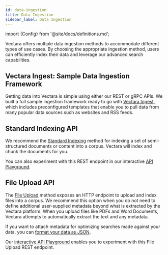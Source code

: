 ```yaml
---
id: data-ingestion
title: Data Ingestion
sidebar_label: Data Ingestion
---
```


import {Config} from '@site/docs/definitions.md';

Vectara offers multiple data ingestion methods to accommodate different types 
of use cases. By choosing the appropriate ingestion method, users can 
efficiently index their data and leverage our advanced search capabilities.

## Vectara Ingest: Sample Data Ingestion Framework

Getting data into Vectara is simple using either our REST or gRPC APIs. We 
built a full sample ingestion framework ready to go with [Vectara Ingest](https://github.com/vectara/vectara-ingest), which 
includes preconfigured templates that enable you to pull data from many 
popular data sources such as websites and RSS feeds.

## Standard Indexing API

We recommend the [Standard Indexing](/docs/api-reference/indexing-apis/indexing) method for 
indexing a set of semi-structured documents or content into a corpus. Vectara 
will index and chunk the documents for you.

You can also experiment with this REST endpoint in our interactive [API Playground](/docs/rest-api/index).

## File Upload API

The [File Upload](/docs/api-reference/indexing-apis/file-upload/file-upload) method exposes an 
HTTP endpoint to upload and index files into a corpus. We recommend this 
option when you do not need to define additional user-supplied metadata beyond 
what is extracted by the Vectara platform. When you upload files like PDFs and 
Word Documents, Vectara attempts to automatically extract the text and any metadata.

If you want to attach metadata for optimizing searches made against your data, 
you can [format your data as JSON](/docs/api-reference/indexing-apis/file-upload/format-for-upload).

Our [interactive API Playground](/docs/rest-api/upload-file) enables you
to experiment with this File Upload REST endpoint.
